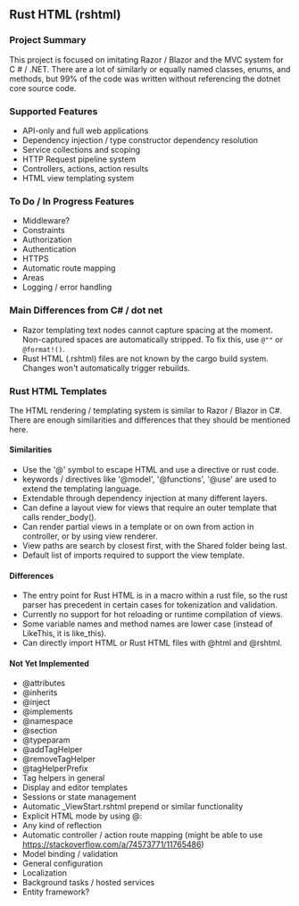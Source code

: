 Rust HTML (rshtml)
------------------

### Project Summary
This project is focused on imitating Razor / Blazor and the MVC system for C # / .NET. There are 
a lot of similarly or equally named classes, enums, and methods, but 99% of the code was written
without referencing the dotnet core source code.

### Supported Features
- API-only and full web applications
- Dependency injection / type constructor dependency resolution
- Service collections and scoping
- HTTP Request pipeline system
- Controllers, actions, action results
- HTML view templating system


### To Do / In Progress Features
- Middleware?
- Constraints
- Authorization
- Authentication
- HTTPS
- Automatic route mapping
- Areas
- Logging / error handling


### Main Differences from C# / dot net
- Razor templating text nodes cannot capture spacing at the moment. Non-captured spaces are automatically stripped. To fix this, use <code>@""</code> or <code>@format!()</code>.
- Rust HTML (.rshtml) files are not known by the cargo build system. Changes won't automatically trigger rebuilds.


### Rust HTML Templates
The HTML rendering / templating system is similar to Razor / Blazor in C#. There are 
enough similarities and differences that they should be mentioned here.

#### Similarities
- Use the '@' symbol to escape HTML and use a directive or rust code.
- keywords / directives like '@model', '@functions', '@use' are used to extend the templating language.
- Extendable through dependency injection at many different layers.
- Can define a layout view for views that require an outer template that calls render_body().
- Can render partial views in a template or on own from action in controller, or by using view renderer.
- View paths are search by closest first, with the Shared folder being last.
- Default list of imports required to support the view template.


#### Differences
- The entry point for Rust HTML is in a macro within a rust file, so the rust parser has precedent in certain cases for tokenization and validation.
- Currently no support for hot reloading or runtime compilation of views.
- Some variable names and method names are lower case (instead of LikeThis, it is like_this).
- Can directly import HTML or Rust HTML files with @html and @rshtml.


#### Not Yet Implemented
- @attributes
- @inherits
- @inject
- @implements
- @namespace
- @section
- @typeparam
- @addTagHelper
- @removeTagHelper
- @tagHelperPrefix
- Tag helpers in general
- Display and editor templates
- Sessions or state management
- Automatic _ViewStart.rshtml prepend or similar functionality
- Explicit HTML mode by using @:
- Any kind of reflection
- Automatic controller / action route mapping (might be able to use https://stackoverflow.com/a/74573771/11765486)
- Model binding / validation
- General configuration
- Localization
- Background tasks / hosted services
- Entity framework?